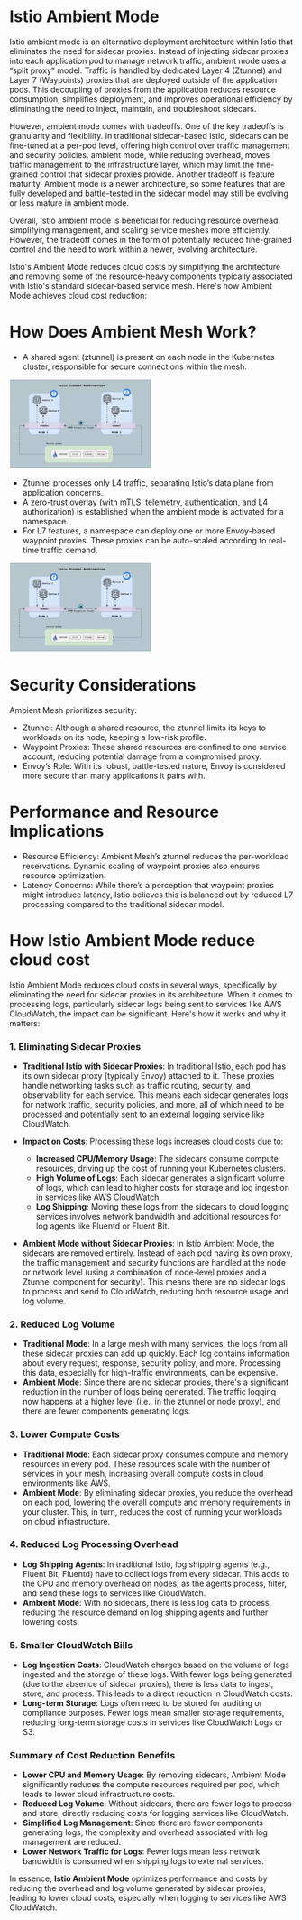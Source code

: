 # Istio Ambient Mode
Istio ambient mode is an alternative deployment architecture within Istio that eliminates the need for sidecar proxies. Instead of injecting sidecar proxies into each application pod to manage network traffic, ambient mode uses a “split proxy” model. Traffic is handled by dedicated Layer 4 (Ztunnel) and Layer 7 (Waypoints) proxies that are deployed outside of the application pods. This decoupling of proxies from the application reduces resource consumption, simplifies deployment, and improves operational efficiency by eliminating the need to inject, maintain, and troubleshoot sidecars.

However, ambient mode comes with tradeoffs. One of the key tradeoffs is granularity and flexibility. In traditional sidecar-based Istio, sidecars can be fine-tuned at a per-pod level, offering high control over traffic management and security policies. ambient mode, while reducing overhead, moves traffic management to the infrastructure layer, which may limit the fine-grained control that sidecar proxies provide. Another tradeoff is feature maturity. Ambient mode is a newer architecture, so some features that are fully developed and battle-tested in the sidecar model may still be evolving or less mature in ambient mode.

Overall, Istio ambient mode is beneficial for reducing resource overhead, simplifying management, and scaling service meshes more efficiently. However, the tradeoff comes in the form of potentially reduced fine-grained control and the need to work within a newer, evolving architecture.

Istio's Ambient Mode reduces cloud costs by simplifying the architecture and removing some of the resource-heavy components typically associated with Istio's standard sidecar-based service mesh. Here's how Ambient Mode achieves cloud cost reduction:

# How Does Ambient Mesh Work?
- A shared agent (ztunnel) is present on each node in the Kubernetes cluster, responsible for secure connections within the mesh.

<img width="50%" align="centre" alt="Github" src="images/ambient-2.gif" />

- Ztunnel processes only L4 traffic, separating Istio’s data plane from application concerns.
- A zero-trust overlay (with mTLS, telemetry, authentication, and L4 authorization) is established when the ambient mode is activated for a namespace.
- For L7 features, a namespace can deploy one or more Envoy-based waypoint proxies. These proxies can be auto-scaled according to real-time traffic demand.

<img width="50%" align="centre" alt="Github" src="images/ambient-2.gif" />

# Security Considerations
Ambient Mesh prioritizes security:

- Ztunnel: Although a shared resource, the ztunnel limits its keys to workloads on its node, keeping a low-risk profile.
- Waypoint Proxies: These shared resources are confined to one service account, reducing potential damage from a compromised proxy.
- Envoy’s Role: With its robust, battle-tested nature, Envoy is considered more secure than many applications it pairs with.

# Performance and Resource Implications
- Resource Efficiency: Ambient Mesh’s ztunnel reduces the per-workload reservations. Dynamic scaling of waypoint proxies also ensures resource optimization.
- Latency Concerns: While there’s a perception that waypoint proxies might introduce latency, Istio believes this is balanced out by reduced L7 processing compared to the traditional sidecar model.

# How Istio Ambient Mode reduce cloud cost

Istio Ambient Mode reduces cloud costs in several ways, specifically by eliminating the need for sidecar proxies in its architecture. When it comes to processing logs, particularly sidecar logs being sent to services like AWS CloudWatch, the impact can be significant. Here's how it works and why it matters:

### 1. **Eliminating Sidecar Proxies**
   - **Traditional Istio with Sidecar Proxies**: In traditional Istio, each pod has its own sidecar proxy (typically Envoy) attached to it. These proxies handle networking tasks such as traffic routing, security, and observability for each service. This means each sidecar generates logs for network traffic, security policies, and more, all of which need to be processed and potentially sent to an external logging service like CloudWatch.
   - **Impact on Costs**: Processing these logs increases cloud costs due to:
     - **Increased CPU/Memory Usage**: The sidecars consume compute resources, driving up the cost of running your Kubernetes clusters.
     - **High Volume of Logs**: Each sidecar generates a significant volume of logs, which can lead to higher costs for storage and log ingestion in services like AWS CloudWatch.
     - **Log Shipping**: Moving these logs from the sidecars to cloud logging services involves network bandwidth and additional resources for log agents like Fluentd or Fluent Bit.

   - **Ambient Mode without Sidecar Proxies**: In Istio Ambient Mode, the sidecars are removed entirely. Instead of each pod having its own proxy, the traffic management and security functions are handled at the node or network level (using a combination of node-level proxies and a Ztunnel component for security). This means there are no sidecar logs to process and send to CloudWatch, reducing both resource usage and log volume.

### 2. **Reduced Log Volume**
   - **Traditional Mode**: In a large mesh with many services, the logs from all these sidecar proxies can add up quickly. Each log contains information about every request, response, security policy, and more. Processing this data, especially for high-traffic environments, can be expensive.
   - **Ambient Mode**: Since there are no sidecar proxies, there's a significant reduction in the number of logs being generated. The traffic logging now happens at a higher level (i.e., in the ztunnel or node proxy), and there are fewer components generating logs.

### 3. **Lower Compute Costs**
   - **Traditional Mode**: Each sidecar proxy consumes compute and memory resources in every pod. These resources scale with the number of services in your mesh, increasing overall compute costs in cloud environments like AWS.
   - **Ambient Mode**: By eliminating sidecar proxies, you reduce the overhead on each pod, lowering the overall compute and memory requirements in your cluster. This, in turn, reduces the cost of running your workloads on cloud infrastructure.

### 4. **Reduced Log Processing Overhead**
   - **Log Shipping Agents**: In traditional Istio, log shipping agents (e.g., Fluent Bit, Fluentd) have to collect logs from every sidecar. This adds to the CPU and memory overhead on nodes, as the agents process, filter, and send these logs to services like CloudWatch.
   - **Ambient Mode**: With no sidecars, there is less log data to process, reducing the resource demand on log shipping agents and further lowering costs.

### 5. **Smaller CloudWatch Bills**
   - **Log Ingestion Costs**: CloudWatch charges based on the volume of logs ingested and the storage of these logs. With fewer logs being generated (due to the absence of sidecar proxies), there is less data to ingest, store, and process. This leads to a direct reduction in CloudWatch costs.
   - **Long-term Storage**: Logs often need to be stored for auditing or compliance purposes. Fewer logs mean smaller storage requirements, reducing long-term storage costs in services like CloudWatch Logs or S3.

### Summary of Cost Reduction Benefits
- **Lower CPU and Memory Usage**: By removing sidecars, Ambient Mode significantly reduces the compute resources required per pod, which leads to lower cloud infrastructure costs.
- **Reduced Log Volume**: Without sidecars, there are fewer logs to process and store, directly reducing costs for logging services like CloudWatch.
- **Simplified Log Management**: Since there are fewer components generating logs, the complexity and overhead associated with log management are reduced.
- **Lower Network Traffic for Logs**: Fewer logs mean less network bandwidth is consumed when shipping logs to external services.

In essence, **Istio Ambient Mode** optimizes performance and costs by reducing the overhead and log volume generated by sidecar proxies, leading to lower cloud costs, especially when logging to services like AWS CloudWatch.

